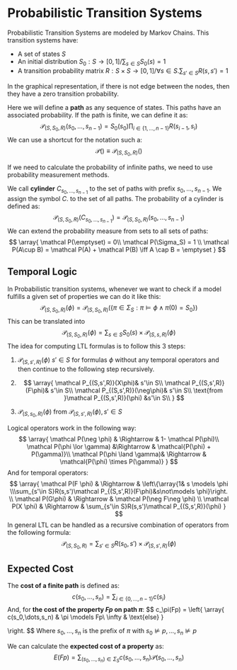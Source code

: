 # Probabilistic Transition Systems

Probabilistic Transition Systems are modeled by Markov Chains. This transition systems have:

- A set of states $S$
- An initial distribution $S_0:S\rightarrow[0,1]/\sum_{s\in S} S_0(s) = 1$
- A transition probability matrix $R: S\times S \rightarrow [0,1]/ \forall s\in S. \sum_{s'\in S} R(s,s')=1$

In the graphical representation, if there is not edge between the nodes, then they have a zero transition probability.

Here we will define a **path** as any sequence of states. This paths have an associated probability. If the path is finite, we can define it as:
$$
\mathcal P_{(S,S_0,R)}(s_0,\dots,s_{n-1}) = S_0(s_0) \prod_{i\in\{1,\dots,n-1\}}R(s_{i-1},s_i)
$$
We can use a shortcut for the notation such a:
$$
\mathcal P() \equiv \mathcal P_{(S,S_0,R)}()
$$


If we need to calculate the probability of infinite paths, we need to use probability measurement methods.

We call **cylinder** $C_{s_0,\dots,s_{n-1}}$ to the set of paths with prefix $s_0,\dots,s_{n-1}$. We assign the symbol $C.$ to the set of all paths. The probability of a cylinder is defined as:
$$
\mathcal P_{(S,S_0,R)}(C_{s_0,\dots,s_{n-1}})= \mathcal P_{(S,S_0,R)}(s_0,\dots,s_{n-1})
$$
We can extend the probability measure from sets to all sets of paths:
$$
\array{
\mathcal P(\emptyset) = 0\\
\mathcal P(\Sigma_S) = 1 \\
\mathcal P(A\cup B) = \mathcal P(A) + \mathcal P(B) \iff A \cap B = \emptyset
}
$$

## Temporal Logic

In Probabilistic transition systems, whenever we want to check if a model fulfills a given set of properties we can do it like this:
$$
\mathcal P_{(S,S_0,R)}(\phi) = \mathcal P_{(S,S_0,R)}(\{\pi \in \Sigma_S: \pi \models \phi \land \pi(0) = S_0\})
$$
This can be translated into 
$$
\mathcal P_{(S,S_0,R)}(\phi) = \sum_{s\in S} S_0(s) \times \mathcal P_{(S,s,R)}(\phi)
$$
The idea for computing LTL formulas is to follow this 3 steps:

1. $\mathcal P_{(S,s',R)} (\phi)$  $s'\in S$ for formulas $\phi$ without any temporal operators and then continue to the following step recursively.

2. 
   $$
   \array{
   \mathcal P_{(S,s',R)}(X\phi)& s'\in S\\
   \mathcal P_{(S,s',R)}(F\phi)& s'\in S\\
   \mathcal P_{(S,s',R)}(\neg\phi)& s'\in S\\
   \text{from }\mathcal P_{(S,s',R)}(\phi) &s'\in S\\
   }
   $$

3.  $\mathcal P_{(S,s_0,R)}(\phi)$  from $\mathcal P_{(S,s',R)}(\phi), s'\in S$

Logical operators work in the following way:
$$
\array{
\mathcal P(\neg \phi) & \Rightarrow & 1- \mathcal P(\phi)\\
\mathcal P(\phi \lor \gamma) &\Rightarrow & \mathcal{P(\phi) + P(\gamma)}\\
\mathcal P(\phi \land \gamma)& \Rightarrow & \mathcal{P(\phi) \times P(\gamma)}
}
$$
And for temporal operators:
$$
\array{
\mathcal P(F \phi) & \Rightarrow & \left\{\array{1& s \models \phi \\\sum_{s'\in S}R(s,s')\mathcal P_{(S,s',R)}(F\phi)&s\not\models \phi}\right.  \\
\mathcal P(G\phi) & \Rightarrow & \mathcal P(\neg F\neg \phi) \\
\mathcal P(X \phi) & \Rightarrow & \sum_{s'\in S}R(s,s')\mathcal P_{(S,s',R)}(\phi)
}
$$
In general LTL can be handled as a recursive combination of operators from the following formula:
$$
\mathcal P_{(S,S_0,R)} = \sum_{s'\in S} R(s_0,s') \times \mathcal P_{(S,s',R)}(\phi)
$$


## Expected Cost

The **cost of a finite path** is defined as:
$$
c(s_0,\dots,s_n) = \sum_{i\in \{0,\dots,n-1\}} c(s_i)
$$
And, for **the cost of the property $Fp$ on path $\pi$**:
$$
c_\pi(Fp) =
\left\{
\array{
c(s_0,\dots,s_n) & \pi \models Fp\\
\infty & \text{else}
}

\right.
$$
Where $s_0,\dots,s_n$ is the prefix of $\pi$ with $s_0 \not \models p ,\dots, s_n \not\models p$ 

We can calculate the **expected cost of a property** as:
$$
E(Fp) = \sum_{(s_0,\dots,s_n) \in \Sigma_S} c(s_0,\dots,s_n) \mathcal P(s_0,\dots,s_n)
$$
